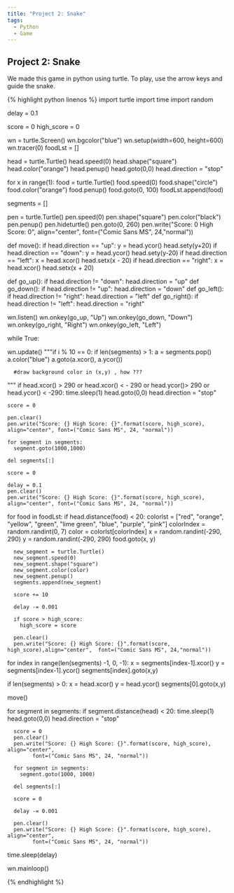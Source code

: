 ```yaml
---
title: "Project 2: Snake"
tags:
  - Python
  - Game
---
```


## Project 2: Snake





We made this game in python using turtle. To play, use the arrow keys and guide the snake.

{% highlight python linenos %}
import turtle
import time
import random

delay = 0.1

score = 0
high_score = 0

wn = turtle.Screen()
wn.bgcolor("blue")
wn.setup(width=600, height=600)
wn.tracer(0)
foodLst = []

head = turtle.Turtle()
head.speed(0)
head.shape("square")
head.color("orange")
head.penup()
head.goto(0,0)
head.direction = "stop"

for x in range(1):
  food = turtle.Turtle()
  food.speed(0)
  food.shape("circle")
  food.color("orange")
  food.penup()
  food.goto(0, 100)
  foodLst.append(food)

segments = []

pen = turtle.Turtle()
pen.speed(0)
pen.shape("square")
pen.color("black")
pen.penup()
pen.hideturtle()
pen.goto(0, 260)
pen.write("Score: 0 High Score: 0", align="center", font=("Comic Sans MS", 24,"normal"))

def move():
  if head.direction == "up":
    y = head.ycor()
    head.sety(y+20)
  if head.direction == "down":
    y = head.ycor()
    head.sety(y-20)
  if head.direction == "left":
    x = head.xcor()
    head.setx(x - 20)
  if head.direction == "right":
    x = head.xcor()
    head.setx(x + 20)

def go_up():
  if head.direction != "down":
    head.direction = "up"
def go_down():
  if head.direction != "up":
    head.direction = "down"
def go_left():
  if head.direction != "right":
    head.direction = "left"
def go_right():
  if head.direction != "left":
    head.direction = "right"


wn.listen()
wn.onkey(go_up, "Up")
wn.onkey(go_down, "Down")
wn.onkey(go_right, "Right")
wn.onkey(go_left, "Left")

while True:

  wn.update()
  """if i % 10 == 0:
    if len(segments) > 1:
      a = segments.pop()
      a.color("blue")
      a.goto(a.xcor(), a.ycor())

      #draw background color in (x,y) , how ???
"""
  if head.xcor() > 290 or head.xcor() < - 290 or head.ycor()> 290 or head.ycor() < -290:
    time.sleep(1)
    head.goto(0,0)
    head.direction = "stop"

    score = 0

    pen.clear()
    pen.write("Score: {} High Score: {}".format(score, high_score), align="center", font=("Comic Sans MS", 24, "normal"))

    for segment in segments:
      segment.goto(1000,1000)

    del segments[:]

    score = 0

    delay = 0.1
    pen.clear()
    pen.write("Score: {} High Score: {}".format(score, high_score), align="center", font=("Comic Sans MS", 24, "normal"))

  for food in foodLst:
    if head.distance(food) < 20:
      colorlst = ["red", "orange", "yellow", "green", "lime green", "blue", "purple", "pink"]
      colorIndex = random.randint(0, 7)
      color = colorlst[colorIndex]
      x = random.randint(-290, 290)
      y = random.randint(-290, 290)
      food.goto(x, y)



      new_segment = turtle.Turtle()
      new_segment.speed(0)
      new_segment.shape("square")
      new_segment.color(color)
      new_segment.penup()
      segments.append(new_segment)

      score += 10

      delay -= 0.001

      if score > high_score:
        high_score = score

      pen.clear()
      pen.write("Score: {} High Score: {}".format(score, high_score),align="center",  font=("Comic Sans MS", 24,"normal"))
  for index in range(len(segments) -1, 0, -1):
    x = segments[index-1].xcor()
    y = segments[index-1].ycor()
    segments[index].goto(x,y)

  if len(segments) > 0:
    x = head.xcor()
    y = head.ycor()
    segments[0].goto(x,y)

  move()

  for segment in segments:
    if segment.distance(head) < 20:
      time.sleep(1)
      head.goto(0,0)
      head.direction = "stop"

      score = 0
      pen.clear()
      pen.write("Score: {} High Score: {}".format(score, high_score), align="center",
            font=("Comic Sans MS", 24, "normal"))

      for segment in segments:
        segment.goto(1000, 1000)

      del segments[:]

      score = 0

      delay -= 0.001

      pen.clear()
      pen.write("Score: {} High Score: {}".format(score, high_score), align="center",
            font=("Comic Sans MS", 24, "normal"))

  time.sleep(delay)


wn.mainloop()


{% endhighlight %}
